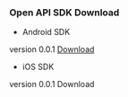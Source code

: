 ### Open API SDK Download

 * Android SDK

version 0.0.1 [Download][1]

 * iOS SDK

version 0.0.1 Download


 [1]: http://google.com
